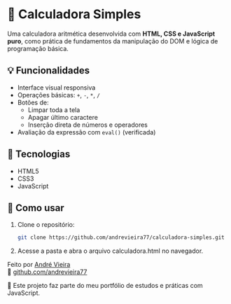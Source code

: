 # 🧮 Calculadora Simples

Uma calculadora aritmética desenvolvida com **HTML, CSS e JavaScript puro**, como prática de fundamentos da manipulação do DOM e lógica de programação básica.

## 💡 Funcionalidades

- Interface visual responsiva
- Operações básicas: `+`, `-`, `*`, `/`
- Botões de:
  - Limpar toda a tela
  - Apagar último caractere
  - Inserção direta de números e operadores
- Avaliação da expressão com `eval()` (verificada)

## 📁 Tecnologias

- HTML5
- CSS3
- JavaScript

## 🚀 Como usar

1. Clone o repositório:
   ```bash
   git clone https://github.com/andrevieira77/calculadora-simples.git

2. Acesse a pasta e abra o arquivo calculadora.html no navegador.

Feito por [André Vieira](https://www.linkedin.com/in/andrevieira)  
🔗 [github.com/andrevieira77](https://github.com/andrevieira77)

📌 Este projeto faz parte do meu portfólio de estudos e práticas com JavaScript.